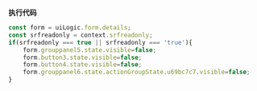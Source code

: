 <p class="panel-title"><b>执行代码</b></p>

```javascript
const form = uiLogic.form.details;
const srfreadonly = context.srfreadonly;
if(srfreadonly === true || srfreadonly === 'true'){
    form.grouppanel5.state.visible=false;
    form.button3.state.visible=false;
    form.button4.state.visible=false;
    form.grouppanel6.state.actionGroupState.u69bc7c7.visible=false;
}
```
